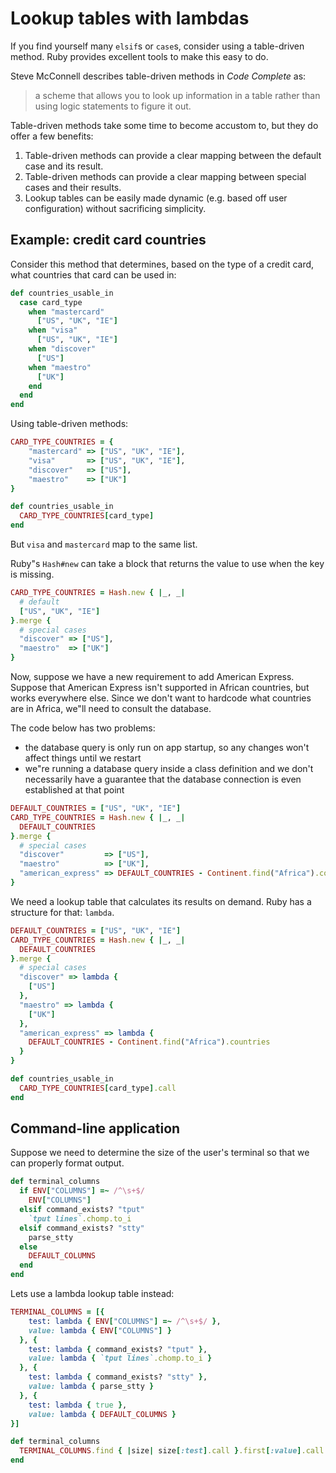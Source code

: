 # Lookup tables with lambdas

If you find yourself many `elsif`s or `case`s, consider using a table-driven method. Ruby provides excellent tools to make this easy to do.

Steve McConnell describes table-driven methods in *Code Complete* as:

> a scheme that allows you to look up information in a table rather than using logic statements to figure it out.

Table-driven methods take some time to become accustom to, but they do offer a few benefits:

1. Table-driven methods can provide a clear mapping between the default case and its result.
2. Table-driven methods can provide a clear mapping between special cases and their results.
3. Lookup tables can be easily made dynamic (e.g. based off user configuration) without sacrificing simplicity.

## Example: credit card countries

Consider this method that determines, based on the type of a credit card, what countries that card can be used in:

```ruby
def countries_usable_in
  case card_type
    when "mastercard"
      ["US", "UK", "IE"]
    when "visa"
      ["US", "UK", "IE"]
    when "discover"
      ["US"]
    when "maestro"
      ["UK"]
    end
  end
end
```

Using table-driven methods:

```ruby
CARD_TYPE_COUNTRIES = {
    "mastercard" => ["US", "UK", "IE"],
    "visa"       => ["US", "UK", "IE"],
    "discover"   => ["US"],
    "maestro"    => ["UK"]
}

def countries_usable_in
  CARD_TYPE_COUNTRIES[card_type]
end
```

But `visa` and `mastercard` map to the same list.

Ruby"s `Hash#new` can take a block that returns the value to use when the key is missing.

```ruby
CARD_TYPE_COUNTRIES = Hash.new { |_, _|
  # default
  ["US", "UK", "IE"]
}.merge {
  # special cases
  "discover" => ["US"],
  "maestro"  => ["UK"]
}
```

Now, suppose we have a new requirement to add American Express. Suppose that American Express isn't supported in African countries, but works everywhere else. Since we don't want to hardcode what countries are in Africa, we"ll need to consult the database.

The code below has two problems:

* the database query is only run on app startup, so any changes won't affect things until we restart
* we"re running a database query inside a class definition and we don't necessarily have a guarantee that the database connection is even established at that point

```ruby
DEFAULT_COUNTRIES = ["US", "UK", "IE"]
CARD_TYPE_COUNTRIES = Hash.new { |_, _|
  DEFAULT_COUNTRIES
}.merge {
  # special cases
  "discover"         => ["US"],
  "maestro"          => ["UK"],
  "american_express" => DEFAULT_COUNTRIES - Continent.find("Africa").countries
}
```

We need a lookup table that calculates its results on demand. Ruby has a structure for that: `lambda`.

```ruby
DEFAULT_COUNTRIES = ["US", "UK", "IE"]
CARD_TYPE_COUNTRIES = Hash.new { |_, _|
  DEFAULT_COUNTRIES
}.merge {
  # special cases
  "discover" => lambda {
    ["US"]
  },
  "maestro" => lambda {
    ["UK"]
  },
  "american_express" => lambda {
    DEFAULT_COUNTRIES - Continent.find("Africa").countries
  }
}

def countries_usable_in
  CARD_TYPE_COUNTRIES[card_type].call
end
```

## Command-line application

Suppose we need to determine the size of the user's terminal so that we can properly format output.

```ruby
def terminal_columns
  if ENV["COLUMNS"] =~ /^\s+$/
    ENV["COLUMNS"]
  elsif command_exists? "tput"
    `tput lines`.chomp.to_i
  elsif command_exists? "stty"
    parse_stty
  else
    DEFAULT_COLUMNS
  end
end
```

Lets use a lambda lookup table instead:

```ruby
TERMINAL_COLUMNS = [{
    test: lambda { ENV["COLUMNS"] =~ /^\s+$/ },
    value: lambda { ENV["COLUMNS"] }
  }, {
    test: lambda { command_exists? "tput" },
    value: lambda { `tput lines`.chomp.to_i }
  }, {
    test: lambda { command_exists? "stty" },
    value: lambda { parse_stty }
  }, {
    test: lambda { true },
    value: lambda { DEFAULT_COLUMNS }
}]

def terminal_columns
  TERMINAL_COLUMNS.find { |size| size[:test].call }.first[:value].call
end
```
